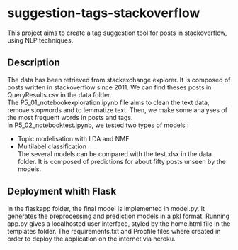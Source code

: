 # suggestion-tags-stackoverflow

This project aims to create a tag suggestion tool for posts in stackoverflow, using NLP techniques.

## Description

The data has been retrieved from stackexchange explorer. It is composed of posts written in stackoverflow since 2011.  We can find theses posts in QueryResults.csv in the data folder.  
The P5_01_notebookexploration.ipynb file aims to clean the text data, remove stopwords and to lemmatize text. Then, we make some analyses of the most frequent words in 
posts and tags.  
In P5_02_notebooktest.ipynb, we tested two types of models :  
- Topic modelisation with LDA and NMF  
- Multilabel classification  
The several models can be compared with the test.xlsx in the data folder. It is composed of predictions for about fifty posts unseen by the models. 

## Deployment whith Flask

In the flaskapp folder, the final model is implemented in model.py. It generates the preprocessing and prediction models in a pkl format. 
Running app.py gives a localhosted user interface, styled by the home.html file in the templates folder. 
The requirements.txt and Procfile files where created in order to deploy the application on the internet via heroku. 

